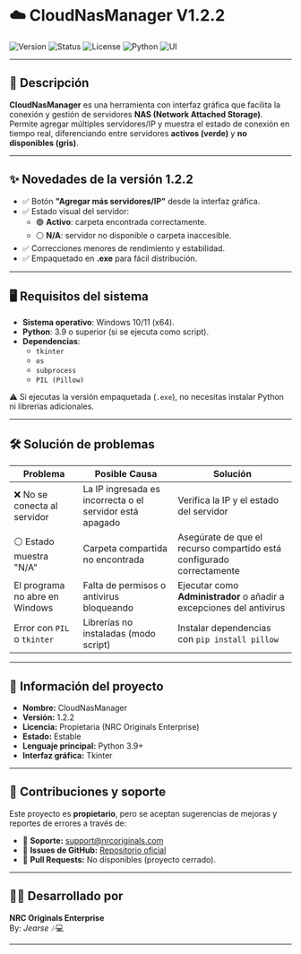 # ☁️ CloudNasManager V1.2.2

![Version](https://img.shields.io/badge/version-1.2.2-blue.svg)
![Status](https://img.shields.io/badge/status-stable-success.svg)
![License](https://img.shields.io/badge/license-Proprietary-red.svg)
![Python](https://img.shields.io/badge/python-3.9%2B-yellow.svg)
![UI](https://img.shields.io/badge/UI-Tkinter-orange.svg)

---

## 📌 Descripción
**CloudNasManager** es una herramienta con interfaz gráfica que facilita la conexión y gestión de servidores **NAS (Network Attached Storage)**.  
Permite agregar múltiples servidores/IP y muestra el estado de conexión en tiempo real, diferenciando entre servidores **activos (verde)** y **no disponibles (gris)**.

---

## ✨ Novedades de la versión 1.2.2
- ✅ Botón **"Agregar más servidores/IP"** desde la interfaz gráfica.  
- ✅ Estado visual del servidor:  
  - 🟢 **Activo**: carpeta encontrada correctamente.  
  - ⚪ **N/A**: servidor no disponible o carpeta inaccesible.  
- ✅ Correcciones menores de rendimiento y estabilidad.  
- ✅ Empaquetado en **.exe** para fácil distribución.  

---

## 🖥️ Requisitos del sistema
- **Sistema operativo**: Windows 10/11 (x64).  
- **Python**: 3.9 o superior (si se ejecuta como script).  
- **Dependencias**:
  - `tkinter`
  - `os`
  - `subprocess`
  - `PIL (Pillow)`  

⚠️ Si ejecutas la versión empaquetada (`.exe`), no necesitas instalar Python ni librerías adicionales.

---

## 🛠️ Solución de problemas

| Problema | Posible Causa | Solución |
|----------|---------------|----------|
| ❌ No se conecta al servidor | La IP ingresada es incorrecta o el servidor está apagado | Verifica la IP y el estado del servidor |
| ⚪ Estado muestra "N/A" | Carpeta compartida no encontrada | Asegúrate de que el recurso compartido está configurado correctamente |
| El programa no abre en Windows | Falta de permisos o antivirus bloqueando | Ejecutar como **Administrador** o añadir a excepciones del antivirus |
| Error con `PIL` o `tkinter` | Librerías no instaladas (modo script) | Instalar dependencias con `pip install pillow` |

---

## 📂 Información del proyecto
- **Nombre:** CloudNasManager  
- **Versión:** 1.2.2  
- **Licencia:** Propietaria (NRC Originals Enterprise)  
- **Estado:** Estable  
- **Lenguaje principal:** Python 3.9+  
- **Interfaz gráfica:** Tkinter  

---

## 🤝 Contribuciones y soporte
Este proyecto es **propietario**, pero se aceptan sugerencias de mejoras y reportes de errores a través de:  

- 📧 **Soporte:** support@nrcoriginals.com  
- 📝 **Issues de GitHub:** [Repositorio oficial](https://github.com/NRC-Originals/CloudNasManager)  
- 🔧 **Pull Requests:** No disponibles (proyecto cerrado).  

---

## 👨‍💻 Desarrollado por
**NRC Originals Enterprise**  
By: *Jearse* 🎶💻  

---
